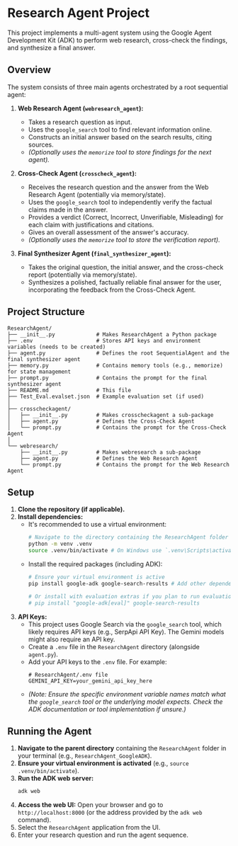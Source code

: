 # Research Agent Project

This project implements a multi-agent system using the Google Agent Development Kit (ADK) to perform web research, cross-check the findings, and synthesize a final answer.

## Overview

The system consists of three main agents orchestrated by a root sequential agent:

1.  **Web Research Agent (`webresearch_agent`):**
    *   Takes a research question as input.
    *   Uses the `google_search` tool to find relevant information online.
    *   Constructs an initial answer based on the search results, citing sources.
    *   *(Optionally uses the `memorize` tool to store findings for the next agent).*

2.  **Cross-Check Agent (`crosscheck_agent`):**
    *   Receives the research question and the answer from the Web Research Agent (potentially via memory/state).
    *   Uses the `google_search` tool to independently verify the factual claims made in the answer.
    *   Provides a verdict (Correct, Incorrect, Unverifiable, Misleading) for each claim with justifications and citations.
    *   Gives an overall assessment of the answer's accuracy.
    *   *(Optionally uses the `memorize` tool to store the verification report).*

3.  **Final Synthesizer Agent (`final_synthesizer_agent`):**
    *   Takes the original question, the initial answer, and the cross-check report (potentially via memory/state).
    *   Synthesizes a polished, factually reliable final answer for the user, incorporating the feedback from the Cross-Check Agent.

## Project Structure

```
ResearchAgent/
├── __init__.py             # Makes ResearchAgent a Python package
├── .env                    # Stores API keys and environment variables (needs to be created)
├── agent.py                # Defines the root SequentialAgent and the final synthesizer agent
├── memory.py               # Contains memory tools (e.g., memorize) for state management
├── prompt.py               # Contains the prompt for the final synthesizer agent
├── README.md               # This file
├── Test_Eval.evalset.json  # Example evaluation set (if used)
│
├── crosscheckagent/
│   ├── __init__.py         # Makes crosscheckagent a sub-package
│   ├── agent.py            # Defines the Cross-Check Agent
│   └── prompt.py           # Contains the prompt for the Cross-Check Agent
│
└── webresearch/
    ├── __init__.py         # Makes webresearch a sub-package
    ├── agent.py            # Defines the Web Research Agent
    └── prompt.py           # Contains the prompt for the Web Research Agent
```

## Setup

1.  **Clone the repository (if applicable).**
2.  **Install dependencies:**
    *   It's recommended to use a virtual environment:
        ```bash
        # Navigate to the directory containing the ResearchAgent folder
        python -m venv .venv
        source .venv/bin/activate # On Windows use `.venv\Scripts\activate`
        ```
    *   Install the required packages (including ADK):
        ```bash
        # Ensure your virtual environment is active
        pip install google-adk google-search-results # Add other dependencies if needed

        # Or install with evaluation extras if you plan to run evaluations:
        # pip install "google-adk[eval]" google-search-results
        ```
3.  **API Keys:**
    *   This project uses Google Search via the `google_search` tool, which likely requires API keys (e.g., SerpApi API Key). The Gemini models might also require an API key.
    *   Create a `.env` file in the `ResearchAgent` directory (alongside `agent.py`).
    *   Add your API keys to the `.env` file. For example:
        ```dotenv
        # ResearchAgent/.env file
        GEMINI_API_KEY=your_gemini_api_key_here
        ```
    *   *(Note: Ensure the specific environment variable names match what the `google_search` tool or the underlying model expects. Check the ADK documentation or tool implementation if unsure.)*

## Running the Agent

1.  **Navigate to the parent directory** containing the `ResearchAgent` folder in your terminal (e.g., `ResearchAgent_GoogleADK`).
2.  **Ensure your virtual environment is activated** (e.g., `source .venv/bin/activate`).
3.  **Run the ADK web server:**
    ```bash
    adk web
    ```
4.  **Access the web UI:** Open your browser and go to `http://localhost:8000` (or the address provided by the `adk web` command).
5.  Select the `ResearchAgent` application from the UI.
6.  Enter your research question and run the agent sequence.
